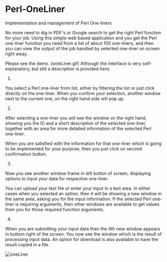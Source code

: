 # Perl-OneLiner
Implementation and management of Perl One-liners

No more need to dig in PDF's or Google search to get the right Perl function for your job.
Using this simple web based application and you get the Perl one-liner function you need from a list of about 100 one-liners, 
and then you can view the output of the job handled by selected one-liner on screen right away.

Please see the demo. (onleLiner.gif)
Although the interface is very self-explanatory, but still a description is provided here:

1)
You select a Perl one-liner from list, either by filtering the list or just click directly on the one-liner.
When you confirm your selection, another window next to the current one, on the right hand side will pop up.


2)
After selecting a one-liner you will see the window on the right hand, 
showing you the ID and a short description of the selected one-liner, 
together with an area for more detailed information of the selected Perl one-liner.

When you are satisfied with the information for that one-liner which is going to be implemented for your purpose, 
then you just click on second confirmation button.

3)
Now you see another window frame in left button of screen, 
displaying options to input your data for respective one-liner.

You can upload your text file or enter your input in a text area. 
In either cases when you selected an option, then it will be showing a new window in the same area, 
asking you for the input information. If the selected Perl one-liner is requiring arguments,
then other windows are available to get values from you for those required function arguments.

4)
When you are submitting your input data then the 4th new window appears in buttom right of the screen. 
You now see the window which is the result of processing input data. 
An option for download is also available to have the result copied in a file.

![oneLiner](https://user-images.githubusercontent.com/33130624/55904060-01d15580-5b9d-11e9-88dc-f3dae663ffa3.gif)
